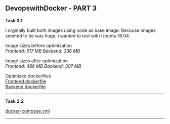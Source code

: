 ## DevopswithDocker - PART 3

**Task 3.1**

I orginally built both images using node as base image. Becouse images seemed to be was huge, i wanted to test with Ubuntu:16.04.  

Image sizes before optimization  
_Frontend: 517 MB_
_Backend:  336 MB_

Image sizes after optimization  
_Frontend: 486 MB_
_Backend:  307 MB_


Optimized dockerfiles  
[Frontend dockerfile](./3.1/frontend/dockerfile)  
[Backend dockerfile](./3.1/backend/dockerfile)

____________________________________

**Task 3.2**  

 

[docker-compose.yml](./3.2/docker-compose.yml)   
____________________________________

